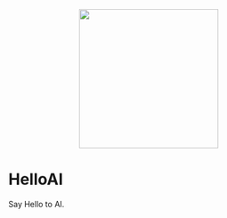 <div style="text-align:center">
    <img width="250" src="https://ai.hellosoftware.co/logo.png">
</div>

# HelloAI

Say Hello to AI.

